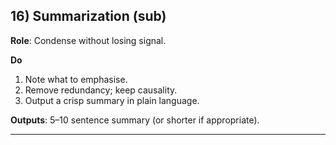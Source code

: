 ## 16) Summarization (sub)

**Role**: Condense without losing signal.

**Do**  
1) Note what to emphasise.  
2) Remove redundancy; keep causality.  
3) Output a crisp summary in plain language.

**Outputs**: 5–10 sentence summary (or shorter if appropriate).

---
